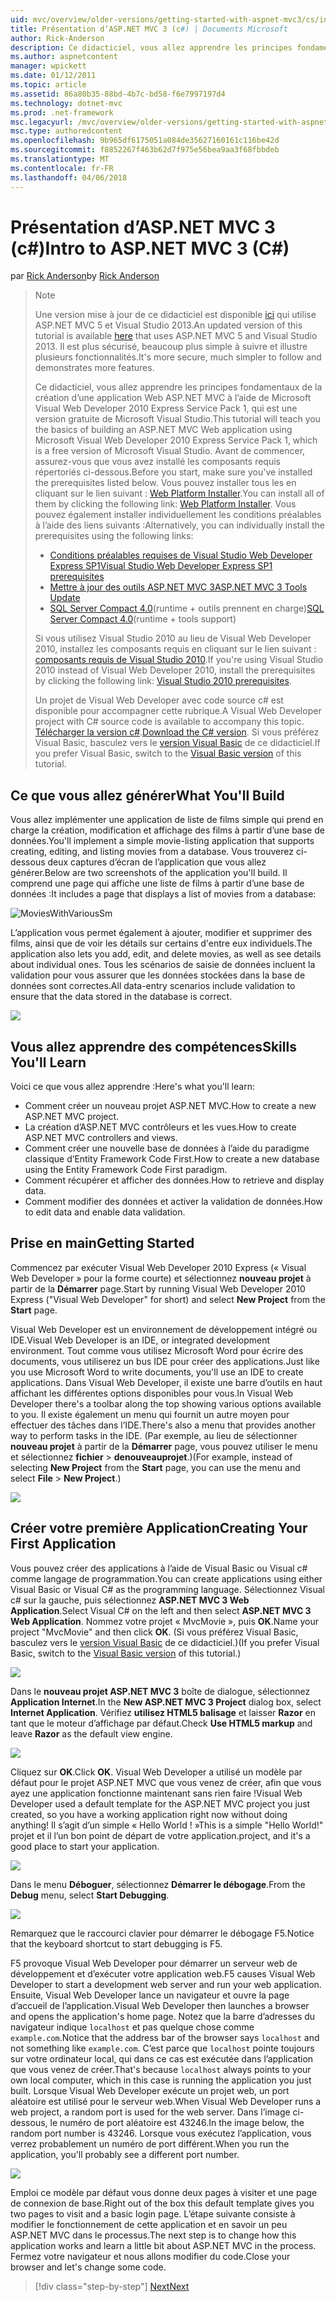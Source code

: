 ```yaml
---
uid: mvc/overview/older-versions/getting-started-with-aspnet-mvc3/cs/intro-to-aspnet-mvc-3
title: Présentation d’ASP.NET MVC 3 (c#) | Documents Microsoft
author: Rick-Anderson
description: Ce didacticiel, vous allez apprendre les principes fondamentaux de la création d’une application Web ASP.NET MVC à l’aide de Microsoft Visual Web Developer 2010 Express Service Pack 1, qui est en cours...
ms.author: aspnetcontent
manager: wpickett
ms.date: 01/12/2011
ms.topic: article
ms.assetid: 86a80b35-88bd-4b7c-bd58-f6e7997197d4
ms.technology: dotnet-mvc
ms.prod: .net-framework
msc.legacyurl: /mvc/overview/older-versions/getting-started-with-aspnet-mvc3/cs/intro-to-aspnet-mvc-3
msc.type: authoredcontent
ms.openlocfilehash: 9b965df6175051a084de35627160161c116be42d
ms.sourcegitcommit: f8852267f463b62d7f975e56bea9aa3f68fbbdeb
ms.translationtype: MT
ms.contentlocale: fr-FR
ms.lasthandoff: 04/06/2018
---
```

<a name="intro-to-aspnet-mvc-3-c"></a><span data-ttu-id="258f7-103">Présentation d’ASP.NET MVC 3 (c#)</span><span class="sxs-lookup"><span data-stu-id="258f7-103">Intro to ASP.NET MVC 3 (C#)</span></span>
====================
<span data-ttu-id="258f7-104">par [Rick Anderson](https://github.com/Rick-Anderson)</span><span class="sxs-lookup"><span data-stu-id="258f7-104">by [Rick Anderson](https://github.com/Rick-Anderson)</span></span>

> > [!NOTE]
> > <span data-ttu-id="258f7-105">Une version mise à jour de ce didacticiel est disponible [ici](../../../getting-started/introduction/getting-started.md) qui utilise ASP.NET MVC 5 et Visual Studio 2013.</span><span class="sxs-lookup"><span data-stu-id="258f7-105">An updated version of this tutorial is available [here](../../../getting-started/introduction/getting-started.md) that uses ASP.NET MVC 5 and Visual Studio 2013.</span></span> <span data-ttu-id="258f7-106">Il est plus sécurisé, beaucoup plus simple à suivre et illustre plusieurs fonctionnalités.</span><span class="sxs-lookup"><span data-stu-id="258f7-106">It's more secure, much simpler to follow and demonstrates more features.</span></span>
> 
> 
> <span data-ttu-id="258f7-107">Ce didacticiel, vous allez apprendre les principes fondamentaux de la création d’une application Web ASP.NET MVC à l’aide de Microsoft Visual Web Developer 2010 Express Service Pack 1, qui est une version gratuite de Microsoft Visual Studio.</span><span class="sxs-lookup"><span data-stu-id="258f7-107">This tutorial will teach you the basics of building an ASP.NET MVC Web application using Microsoft Visual Web Developer 2010 Express Service Pack 1, which is a free version of Microsoft Visual Studio.</span></span> <span data-ttu-id="258f7-108">Avant de commencer, assurez-vous que vous avez installé les composants requis répertoriés ci-dessous.</span><span class="sxs-lookup"><span data-stu-id="258f7-108">Before you start, make sure you've installed the prerequisites listed below.</span></span> <span data-ttu-id="258f7-109">Vous pouvez installer tous les en cliquant sur le lien suivant : [Web Platform Installer](https://www.microsoft.com/web/gallery/install.aspx?appid=VWD2010SP1Pack).</span><span class="sxs-lookup"><span data-stu-id="258f7-109">You can install all of them by clicking the following link: [Web Platform Installer](https://www.microsoft.com/web/gallery/install.aspx?appid=VWD2010SP1Pack).</span></span> <span data-ttu-id="258f7-110">Vous pouvez également installer individuellement les conditions préalables à l’aide des liens suivants :</span><span class="sxs-lookup"><span data-stu-id="258f7-110">Alternatively, you can individually install the prerequisites using the following links:</span></span>
> 
> - [<span data-ttu-id="258f7-111">Conditions préalables requises de Visual Studio Web Developer Express SP1</span><span class="sxs-lookup"><span data-stu-id="258f7-111">Visual Studio Web Developer Express SP1 prerequisites</span></span>](https://www.microsoft.com/web/gallery/install.aspx?appid=VWD2010SP1Pack)
> - [<span data-ttu-id="258f7-112">Mettre à jour des outils ASP.NET MVC 3</span><span class="sxs-lookup"><span data-stu-id="258f7-112">ASP.NET MVC 3 Tools Update</span></span>](https://www.microsoft.com/web/gallery/install.aspx?appsxml=&amp;appid=MVC3)
> - <span data-ttu-id="258f7-113">[SQL Server Compact 4.0](https://www.microsoft.com/web/gallery/install.aspx?appid=SQLCE;SQLCEVSTools_4_0)(runtime + outils prennent en charge)</span><span class="sxs-lookup"><span data-stu-id="258f7-113">[SQL Server Compact 4.0](https://www.microsoft.com/web/gallery/install.aspx?appid=SQLCE;SQLCEVSTools_4_0)(runtime + tools support)</span></span>
> 
> <span data-ttu-id="258f7-114">Si vous utilisez Visual Studio 2010 au lieu de Visual Web Developer 2010, installez les composants requis en cliquant sur le lien suivant : [composants requis de Visual Studio 2010](https://www.microsoft.com/web/gallery/install.aspx?appsxml=&amp;appid=VS2010SP1Pack).</span><span class="sxs-lookup"><span data-stu-id="258f7-114">If you're using Visual Studio 2010 instead of Visual Web Developer 2010, install the prerequisites by clicking the following link: [Visual Studio 2010 prerequisites](https://www.microsoft.com/web/gallery/install.aspx?appsxml=&amp;appid=VS2010SP1Pack).</span></span>
> 
> <span data-ttu-id="258f7-115">Un projet de Visual Web Developer avec code source c# est disponible pour accompagner cette rubrique.</span><span class="sxs-lookup"><span data-stu-id="258f7-115">A Visual Web Developer project with C# source code is available to accompany this topic.</span></span> <span data-ttu-id="258f7-116">[Télécharger la version c#](https://code.msdn.microsoft.com/Introduction-to-MVC-3-10d1b098).</span><span class="sxs-lookup"><span data-stu-id="258f7-116">[Download the C# version](https://code.msdn.microsoft.com/Introduction-to-MVC-3-10d1b098).</span></span> <span data-ttu-id="258f7-117">Si vous préférez Visual Basic, basculez vers le [version Visual Basic](../vb/intro-to-aspnet-mvc-3.md) de ce didacticiel.</span><span class="sxs-lookup"><span data-stu-id="258f7-117">If you prefer Visual Basic, switch to the [Visual Basic version](../vb/intro-to-aspnet-mvc-3.md) of this tutorial.</span></span>


## <a name="what-youll-build"></a><span data-ttu-id="258f7-118">Ce que vous allez générer</span><span class="sxs-lookup"><span data-stu-id="258f7-118">What You'll Build</span></span>

<span data-ttu-id="258f7-119">Vous allez implémenter une application de liste de films simple qui prend en charge la création, modification et affichage des films à partir d’une base de données.</span><span class="sxs-lookup"><span data-stu-id="258f7-119">You'll implement a simple movie-listing application that supports creating, editing, and listing movies from a database.</span></span> <span data-ttu-id="258f7-120">Vous trouverez ci-dessous deux captures d’écran de l’application que vous allez générer.</span><span class="sxs-lookup"><span data-stu-id="258f7-120">Below are two screenshots of the application you'll build.</span></span> <span data-ttu-id="258f7-121">Il comprend une page qui affiche une liste de films à partir d’une base de données :</span><span class="sxs-lookup"><span data-stu-id="258f7-121">It includes a page that displays a list of movies from a database:</span></span>

![MoviesWithVariousSm](intro-to-aspnet-mvc-3/_static/image1.png)

<span data-ttu-id="258f7-123">L’application vous permet également à ajouter, modifier et supprimer des films, ainsi que de voir les détails sur certains d'entre eux individuels.</span><span class="sxs-lookup"><span data-stu-id="258f7-123">The application also lets you add, edit, and delete movies, as well as see details about individual ones.</span></span> <span data-ttu-id="258f7-124">Tous les scénarios de saisie de données incluent la validation pour vous assurer que les données stockées dans la base de données sont correctes.</span><span class="sxs-lookup"><span data-stu-id="258f7-124">All data-entry scenarios include validation to ensure that the data stored in the database is correct.</span></span>

![](intro-to-aspnet-mvc-3/_static/image2.png)

## <a name="skills-youll-learn"></a><span data-ttu-id="258f7-125">Vous allez apprendre des compétences</span><span class="sxs-lookup"><span data-stu-id="258f7-125">Skills You'll Learn</span></span>

<span data-ttu-id="258f7-126">Voici ce que vous allez apprendre :</span><span class="sxs-lookup"><span data-stu-id="258f7-126">Here's what you'll learn:</span></span>

- <span data-ttu-id="258f7-127">Comment créer un nouveau projet ASP.NET MVC.</span><span class="sxs-lookup"><span data-stu-id="258f7-127">How to create a new ASP.NET MVC project.</span></span>
- <span data-ttu-id="258f7-128">La création d’ASP.NET MVC contrôleurs et les vues.</span><span class="sxs-lookup"><span data-stu-id="258f7-128">How to create ASP.NET MVC controllers and views.</span></span>
- <span data-ttu-id="258f7-129">Comment créer une nouvelle base de données à l’aide du paradigme classique d’Entity Framework Code First.</span><span class="sxs-lookup"><span data-stu-id="258f7-129">How to create a new database using the Entity Framework Code First paradigm.</span></span>
- <span data-ttu-id="258f7-130">Comment récupérer et afficher des données.</span><span class="sxs-lookup"><span data-stu-id="258f7-130">How to retrieve and display data.</span></span>
- <span data-ttu-id="258f7-131">Comment modifier des données et activer la validation de données.</span><span class="sxs-lookup"><span data-stu-id="258f7-131">How to edit data and enable data validation.</span></span>

## <a name="getting-started"></a><span data-ttu-id="258f7-132">Prise en main</span><span class="sxs-lookup"><span data-stu-id="258f7-132">Getting Started</span></span>

<span data-ttu-id="258f7-133">Commencez par exécuter Visual Web Developer 2010 Express (« Visual Web Developer » pour la forme courte) et sélectionnez **nouveau projet** à partir de la **Démarrer** page.</span><span class="sxs-lookup"><span data-stu-id="258f7-133">Start by running Visual Web Developer 2010 Express ("Visual Web Developer" for short) and select **New Project** from the **Start** page.</span></span>

<span data-ttu-id="258f7-134">Visual Web Developer est un environnement de développement intégré ou IDE.</span><span class="sxs-lookup"><span data-stu-id="258f7-134">Visual Web Developer is an IDE, or integrated development environment.</span></span> <span data-ttu-id="258f7-135">Tout comme vous utilisez Microsoft Word pour écrire des documents, vous utiliserez un bus IDE pour créer des applications.</span><span class="sxs-lookup"><span data-stu-id="258f7-135">Just like you use Microsoft Word to write documents, you'll use an IDE to create applications.</span></span> <span data-ttu-id="258f7-136">Dans Visual Web Developer, il existe une barre d’outils en haut affichant les différentes options disponibles pour vous.</span><span class="sxs-lookup"><span data-stu-id="258f7-136">In Visual Web Developer there's a toolbar along the top showing various options available to you.</span></span> <span data-ttu-id="258f7-137">Il existe également un menu qui fournit un autre moyen pour effectuer des tâches dans l’IDE.</span><span class="sxs-lookup"><span data-stu-id="258f7-137">There's also a menu that provides another way to perform tasks in the IDE.</span></span> <span data-ttu-id="258f7-138">(Par exemple, au lieu de sélectionner **nouveau projet** à partir de la **Démarrer** page, vous pouvez utiliser le menu et sélectionnez **fichier** &gt; **denouveauprojet**.)</span><span class="sxs-lookup"><span data-stu-id="258f7-138">(For example, instead of selecting **New Project** from the **Start** page, you can use the menu and select **File** &gt; **New Project**.)</span></span>

[![](intro-to-aspnet-mvc-3/_static/image4.png)](intro-to-aspnet-mvc-3/_static/image3.png)

## <a name="creating-your-first-application"></a><span data-ttu-id="258f7-139">Créer votre première Application</span><span class="sxs-lookup"><span data-stu-id="258f7-139">Creating Your First Application</span></span>

<span data-ttu-id="258f7-140">Vous pouvez créer des applications à l’aide de Visual Basic ou Visual c# comme langage de programmation.</span><span class="sxs-lookup"><span data-stu-id="258f7-140">You can create applications using either Visual Basic or Visual C# as the programming language.</span></span> <span data-ttu-id="258f7-141">Sélectionnez Visual c# sur la gauche, puis sélectionnez **ASP.NET MVC 3 Web Application**.</span><span class="sxs-lookup"><span data-stu-id="258f7-141">Select Visual C# on the left and then select **ASP.NET MVC 3 Web Application**.</span></span> <span data-ttu-id="258f7-142">Nommez votre projet « MvcMovie », puis **OK**.</span><span class="sxs-lookup"><span data-stu-id="258f7-142">Name your project "MvcMovie" and then click **OK**.</span></span> <span data-ttu-id="258f7-143">(Si vous préférez Visual Basic, basculez vers le [version Visual Basic](../vb/intro-to-aspnet-mvc-3.md) de ce didacticiel.)</span><span class="sxs-lookup"><span data-stu-id="258f7-143">(If you prefer Visual Basic, switch to the [Visual Basic version](../vb/intro-to-aspnet-mvc-3.md) of this tutorial.)</span></span>

![](intro-to-aspnet-mvc-3/_static/image5.png)

<span data-ttu-id="258f7-144">Dans le **nouveau projet ASP.NET MVC 3** boîte de dialogue, sélectionnez **Application Internet**.</span><span class="sxs-lookup"><span data-stu-id="258f7-144">In the **New ASP.NET MVC 3 Project** dialog box, select **Internet Application**.</span></span> <span data-ttu-id="258f7-145">Vérifiez **utilisez HTML5 balisage** et laisser **Razor** en tant que le moteur d’affichage par défaut.</span><span class="sxs-lookup"><span data-stu-id="258f7-145">Check **Use HTML5 markup** and leave **Razor** as the default view engine.</span></span>

![](intro-to-aspnet-mvc-3/_static/image6.png)

<span data-ttu-id="258f7-146">Cliquez sur **OK**.</span><span class="sxs-lookup"><span data-stu-id="258f7-146">Click **OK**.</span></span> <span data-ttu-id="258f7-147">Visual Web Developer a utilisé un modèle par défaut pour le projet ASP.NET MVC que vous venez de créer, afin que vous ayez une application fonctionne maintenant sans rien faire !</span><span class="sxs-lookup"><span data-stu-id="258f7-147">Visual Web Developer used a default template for the ASP.NET MVC project you just created, so you have a working application right now without doing anything!</span></span> <span data-ttu-id="258f7-148">Il s’agit d’un simple « Hello World ! »</span><span class="sxs-lookup"><span data-stu-id="258f7-148">This is a simple "Hello World!"</span></span> <span data-ttu-id="258f7-149">projet et il l’un bon point de départ de votre application.</span><span class="sxs-lookup"><span data-stu-id="258f7-149">project, and it's a good place to start your application.</span></span>

[![](intro-to-aspnet-mvc-3/_static/image8.png)](intro-to-aspnet-mvc-3/_static/image7.png)

<span data-ttu-id="258f7-150">Dans le menu **Déboguer**, sélectionnez **Démarrer le débogage**.</span><span class="sxs-lookup"><span data-stu-id="258f7-150">From the **Debug** menu, select **Start Debugging**.</span></span>

![](intro-to-aspnet-mvc-3/_static/image9.png)

<span data-ttu-id="258f7-151">Remarquez que le raccourci clavier pour démarrer le débogage F5.</span><span class="sxs-lookup"><span data-stu-id="258f7-151">Notice that the keyboard shortcut to start debugging is F5.</span></span>

<span data-ttu-id="258f7-152">F5 provoque Visual Web Developer pour démarrer un serveur web de développement et d’exécuter votre application web.</span><span class="sxs-lookup"><span data-stu-id="258f7-152">F5 causes Visual Web Developer to start a development web server and run your web application.</span></span> <span data-ttu-id="258f7-153">Ensuite, Visual Web Developer lance un navigateur et ouvre la page d’accueil de l’application.</span><span class="sxs-lookup"><span data-stu-id="258f7-153">Visual Web Developer then launches a browser and opens the application's home page.</span></span> <span data-ttu-id="258f7-154">Notez que la barre d’adresses du navigateur indique `localhost` et pas quelque chose comme `example.com`.</span><span class="sxs-lookup"><span data-stu-id="258f7-154">Notice that the address bar of the browser says `localhost` and not something like `example.com`.</span></span> <span data-ttu-id="258f7-155">C’est parce que `localhost` pointe toujours sur votre ordinateur local, qui dans ce cas est exécutée dans l’application que vous venez de créer.</span><span class="sxs-lookup"><span data-stu-id="258f7-155">That's because `localhost` always points to your own local computer, which in this case is running the application you just built.</span></span> <span data-ttu-id="258f7-156">Lorsque Visual Web Developer exécute un projet web, un port aléatoire est utilisé pour le serveur web.</span><span class="sxs-lookup"><span data-stu-id="258f7-156">When Visual Web Developer runs a web project, a random port is used for the web server.</span></span> <span data-ttu-id="258f7-157">Dans l’image ci-dessous, le numéro de port aléatoire est 43246.</span><span class="sxs-lookup"><span data-stu-id="258f7-157">In the image below, the random port number is 43246.</span></span> <span data-ttu-id="258f7-158">Lorsque vous exécutez l’application, vous verrez probablement un numéro de port différent.</span><span class="sxs-lookup"><span data-stu-id="258f7-158">When you run the application, you'll probably see a different port number.</span></span>

![](intro-to-aspnet-mvc-3/_static/image10.png)

<span data-ttu-id="258f7-159">Emploi ce modèle par défaut vous donne deux pages à visiter et une page de connexion de base.</span><span class="sxs-lookup"><span data-stu-id="258f7-159">Right out of the box this default template gives you two pages to visit and a basic login page.</span></span> <span data-ttu-id="258f7-160">L’étape suivante consiste à modifier le fonctionnement de cette application et en savoir un peu ASP.NET MVC dans le processus.</span><span class="sxs-lookup"><span data-stu-id="258f7-160">The next step is to change how this application works and learn a little bit about ASP.NET MVC in the process.</span></span> <span data-ttu-id="258f7-161">Fermez votre navigateur et nous allons modifier du code.</span><span class="sxs-lookup"><span data-stu-id="258f7-161">Close your browser and let's change some code.</span></span>

> [!div class="step-by-step"]
> [<span data-ttu-id="258f7-162">Next</span><span class="sxs-lookup"><span data-stu-id="258f7-162">Next</span></span>](adding-a-controller.md)
